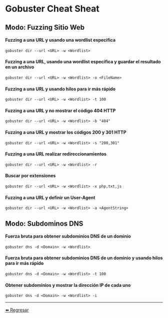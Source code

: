 # Gobuster Cheat Sheat

## Modo: Fuzzing Sitio Web

#### Fuzzing a una URL y usando una wordlist especifica
```
gobuster dir --url <URL> -w <Wordlist>
```

#### Fuzzing a una URL, usando una wordlist especifica y guardar el resultado en un archivo
```
gobuster dir --url <URL> -w <Wordlist> -o <FileName>
```

#### Fuzzing a una URL y usando hilos para ir más rápido
```
gobuster dir --url <URL> -w <Wordlist> -t 100
```

#### Fuzzing a una URL y no mostrar el código 404 HTTP
```
gobuster dir --url <URL> -w <Wordlist> -b "404"
```

#### Fuzzing a una URL y mostrar los códigos 200 y 301 HTTP
```
gobuster dir --url <URL> -w <Wordlist> -s "200,301"
```

#### Fuzzing a una URL realizar redireccionamientos
```
gobuster dir --url <URL> -w <Wordlist> -r
```

#### Buscar por extensiones
```
gobuster dir --url <URL> -w <Wordlist> -x php,txt,js
```

#### Fuzzing a una URL y definir un User-Agent
```
gobuster dir --url <URL> -w <Wordlist> -a <AgentString>
```

## Modo: Subdominos DNS

#### Fuerza bruta para obtener subdominios DNS de un dominio
```
gobuster dns -d <Domain> -w <Wordlist>
```

#### Fuerza bruta para obtener subdominios DNS de un dominio y usando hilos para ir más rápido
```
gobuster dns -d <Domain> -w <Wordlist> -t 100
```

#### Obtener subdominios y mostrar la dirección IP de cada uno
```
gobuster dns -d <Domain> -w <Wordlist> -i
```

---

[:arrow_left: Regresar](https://github.com/m4lal0/cheatsheets)